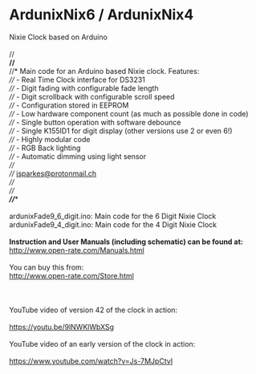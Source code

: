 # ArdunixNix6 / ArdunixNix4
Nixie Clock based on Arduino<br>
<br>
//**********************************************************************************<br>
//**********************************************************************************<br>
//* Main code for an Arduino based Nixie clock. Features:                          *<br>
//*  - Real Time Clock interface for DS3231                                        *<br>
//*  - Digit fading with configurable fade length                                  *<br>
//*  - Digit scrollback with configurable scroll speed                             *<br>
//*  - Configuration stored in EEPROM                                              *<br>
//*  - Low hardware component count (as much as possible done in code)             *<br>
//*  - Single button operation with software debounce                              *<br>
//*  - Single K155ID1 for digit display (other versions use 2 or even 6!)          *<br>
//*  - Highly modular code                                                         *<br>
//*  - RGB Back lighting                                                           *<br>
//*  - Automatic dimming using light sensor                                        *<br>
//*                                                                                *<br>
//*  isparkes@protonmail.ch                                                        *<br>
//*                                                                                *<br>
//**********************************************************************************<br>
//**********************************************************************************<br>
<br>
ardunixFade9_6_digit.ino: Main code for the 6 Digit Nixie Clock<br>
ardunixFade9_4_digit.ino: Main code for the 4 Digit Nixie Clock<br>
<br>
<strong>Instruction and User Manuals (including schematic) can be found at:</strong>
<br>
    http://www.open-rate.com/Manuals.html<br>
<br>
You can buy this from:
<br>
    http://www.open-rate.com/Store.html<br><br>
<br>
<br>
YouTube video of version 42 of the clock in action:<br>
<br>
https://youtu.be/9lNWKlWbXSg<br>
<br>
YouTube video of an early version of the clock in action:<br>
<br>
    https://www.youtube.com/watch?v=Js-7MJpCtvI<br>
<br>

